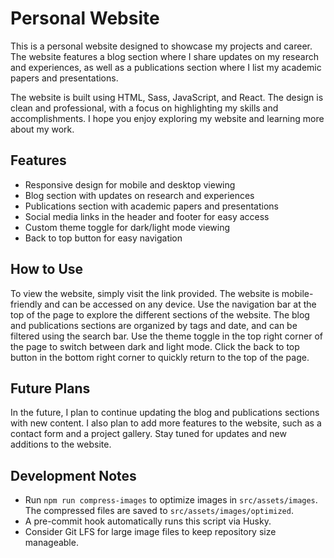 # Personal Website

This is a personal website designed to showcase my projects and career. The website features a blog section where I share updates on my research and experiences, as well as a publications section where I list my academic papers and presentations.

The website is built using HTML, Sass, JavaScript, and React. The design is clean and professional, with a focus on highlighting my skills and accomplishments. I hope you enjoy exploring my website and learning more about my work.

## Features

- Responsive design for mobile and desktop viewing
- Blog section with updates on research and experiences
- Publications section with academic papers and presentations
- Social media links in the header and footer for easy access
- Custom theme toggle for dark/light mode viewing
- Back to top button for easy navigation

## How to Use

To view the website, simply visit the link provided. The website is mobile-friendly and can be accessed on any device. Use the navigation bar at the top of the page to explore the different sections of the website. The blog and publications sections are organized by tags and date, and can be filtered using the search bar. Use the theme toggle in the top right corner of the page to switch between dark and light mode. Click the back to top button in the bottom right corner to quickly return to the top of the page.

## Future Plans

In the future, I plan to continue updating the blog and publications sections with new content. I also plan to add more features to the website, such as a contact form and a project gallery. Stay tuned for updates and new additions to the website.

## Development Notes

- Run `npm run compress-images` to optimize images in `src/assets/images`. The
  compressed files are saved to `src/assets/images/optimized`.
- A pre-commit hook automatically runs this script via Husky.
- Consider Git LFS for large image files to keep repository size manageable.
